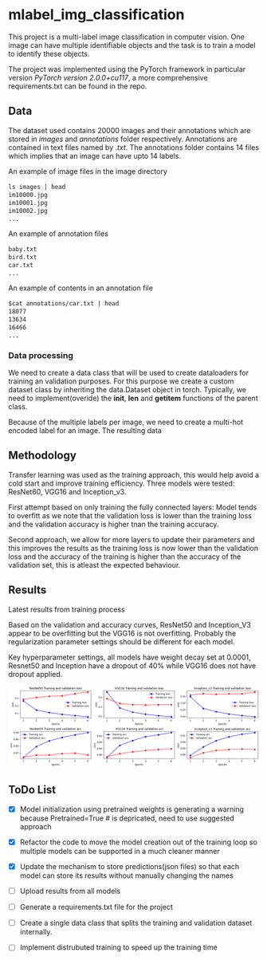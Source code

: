 # mlabel_img_classification

This project is a multi-label image classification in computer
vision. One image can have multiple identifiable objects and the task
is to train a model to identify these objects.

The project was implemented using the PyTorch framework in particular
version *PyTorch version 2.0.0+cu117*, a more comprehensive
requirements.txt can be found in the repo.

## Data

The dataset used contains 20000 images and their annotations which are
stored in *images* and *annotations* folder respectively. Annotations
are contained in text files named by *<classname>.txt*. The annotations
folder contains 14 files which implies that an image can have upto 14
labels.

An example of image files in the image directory
```
ls images | head
im10000.jpg
im10001.jpg
im10002.jpg
...
```

An example of annotation files
```
baby.txt
bird.txt
car.txt
...
```
An example of contents in an annotation file
```
$cat annotations/car.txt | head
18077
13634
16466
...
```

### Data processing

We need to create a data class that will be used to create dataloaders
for training an validation purposes. For this purpose we create a
custom dataset class by inheriting the data.Dataset object in
torch. Typically, we need to implement(overide) the __init__, __len__
and __getitem__ functions of the parent class.

Because of the multiple labels per image, we need to create a
multi-hot encoded label for an image. The resulting data

## Methodology

Transfer learning was used as the training approach, this would help
avoid a cold start and improve training efficiency. Three models were
tested: ResNet60, VGG16 and Inception_v3.

First attempt based on only training the fully connected layers: Model
tends to overfitt as we note that the validation loss is lower than
the training loss and the validation accuracy is higher tnan the
training accuracy.

Second approach, we allow for more layers to update their parameters
and this improves the results as the training loss is now lower than
the validation loss and the accuracy of the training is higher than
the accuracy of the validation set, this is atleast the expected
behaviour.

## Results
Latest results from training process 

Based on the validation and accuracy curves, ResNet50 and Inception_V3
appear to be overfitting but the VGG16 is not overfitting. Probably
the regularization parameter settings should be different for each
model.

Key hyperparameter settings, all models have weight decay set at
0.0001, Resnet50 and Inception have a dropout of 40% while VGG16 does
not have dropout applied.

![Model performance comparison](./graphs/model_comparison.png)

## ToDo List
- [x] Model initialization using pretrained weights is generating a warning
  because Pretrained=True # is depricated, need to use suggested
  approach

- [x] Refactor the code to move the model creation out of the training
  loop so multiple models can be supported in a much cleaner manner

- [x] Update the mechanism to store predictions(json files) so that each
  model can store its results without manually changing the names

- [ ] Upload results from all models

- [ ] Generate a requirements.txt file for the project

- [ ] Create a single data class that splits the training and
  validation dataset internally.

- [ ] Implement distrubuted training to speed up the training time